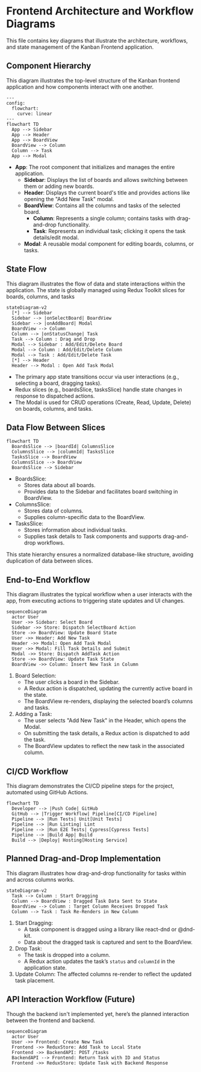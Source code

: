# Frontend Architecture and Workflow Diagrams

This file contains key diagrams that illustrate the architecture, workflows, and state management of the Kanban Frontend application.

## Component Hierarchy

This diagram illustrates the top-level structure of the Kanban frontend application and how components interact with one another.

```mermaid
---
config:
  flowchart:
    curve: linear
---
flowchart TD
  App --> Sidebar
  App --> Header
  App --> BoardView
  BoardView --> Column
  Column --> Task
  App --> Modal
```

- **App**: The root component that initializes and manages the entire application.
  - **Sidebar**: Displays the list of boards and allows switching between them or adding new boards.
  - **Header**: Displays the current board's title and provides actions like opening the "Add New Task" modal.
  - **BoardView**: Contains all the columns and tasks of the selected board.
    - **Column**: Represents a single column; contains tasks with drag-and-drop functionality.
    - **Task**: Represents an individual task; clicking it opens the task details/edit modal.
  - **Modal**: A reusable modal component for editing boards, columns, or tasks.

## State Flow

This diagram illustrates the flow of data and state interactions within the application. The state is globally managed using Redux Toolkit slices for boards, columns, and tasks

```mermaid
stateDiagram-v2
  [*] --> Sidebar
  Sidebar --> |onSelectBoard| BoardView
  Sidebar --> |onAddBoard| Modal
  BoardView --> Column
  Column --> |onStatusChange| Task
  Task --> Column : Drag and Drop
  Modal --> Sidebar : Add/Edit/Delete Board
  Modal --> Column : Add/Edit/Delete Column
  Modal --> Task : Add/Edit/Delete Task
  [*] --> Header
  Header --> Modal : Open Add Task Modal
```

- The primary app state transitions occur via user interactions (e.g., selecting a board, dragging tasks).
- Redux slices (e.g., boardsSlice, tasksSlice) handle state changes in response to dispatched actions.
- The Modal is used for CRUD operations (Create, Read, Update, Delete) on boards, columns, and tasks.

## Data Flow Between Slices

```mermaid
flowchart TD
  BoardsSlice --> |boardId| ColumnsSlice
  ColumnsSlice --> |columnId| TasksSlice
  TasksSlice --> BoardView
  ColumnsSlice --> BoardView
  BoardsSlice --> Sidebar
```

- BoardsSlice:
  - Stores data about all boards.
  - Provides data to the Sidebar and facilitates board switching in BoardView.
- ColumnsSlice:
  - Stores data of columns.
  - Supplies column-specific data to the BoardView.
- TasksSlice:
  - Stores information about individual tasks.
  - Supplies task details to Task components and supports drag-and-drop workflows.

This state hierarchy ensures a normalized database-like structure, avoiding duplication of data between slices.

## End-to-End Workflow

This diagram illustrates the typical workflow when a user interacts with the app, from executing actions to triggering state updates and UI changes.

```mermaid
sequenceDiagram
  actor User
  User ->> Sidebar: Select Board
  Sidebar ->> Store: Dispatch SelectBoard Action
  Store ->> BoardView: Update Board State
  User ->> Header: Add New Task
  Header ->> Modal: Open Add Task Modal
  User ->> Modal: Fill Task Details and Submit
  Modal ->> Store: Dispatch AddTask Action
  Store ->> BoardView: Update Task State
  BoardView ->> Column: Insert New Task in Column
```

1. Board Selection:
   - The user clicks a board in the Sidebar.
   - A Redux action is dispatched, updating the currently active board in the state.
   - The BoardView re-renders, displaying the selected board’s columns and tasks.
2. Adding a Task:
   - The user selects "Add New Task" in the Header, which opens the Modal.
   - On submitting the task details, a Redux action is dispatched to add the task.
   - The BoardView updates to reflect the new task in the associated column.

## CI/CD Workflow

This diagram demonstrates the CI/CD pipeline steps for the project, automated using GitHub Actions.

```mermaid
flowchart TD
  Developer --> |Push Code| GitHub
  GitHub --> |Trigger Workflow| Pipeline[CI/CD Pipeline]
  Pipeline --> |Run Tests| Unit[Unit Tests]
  Pipeline --> |Run Linting| Lint
  Pipeline --> |Run E2E Tests| Cypress[Cypress Tests]
  Pipeline --> |Build App| Build
  Build --> |Deploy| Hosting[Hosting Service]
```

## Planned Drag-and-Drop Implementation

This diagram illustrates how drag-and-drop functionality for tasks within and across columns works.

```mermaid
stateDiagram-v2
  Task --> Column : Start Dragging
  Column --> BoardView : Dragged Task Data Sent to State
  BoardView --> Column : Target Column Receives Dropped Task
  Column --> Task : Task Re-Renders in New Column
```

1. Start Dragging:
   - A task component is dragged using a library like react-dnd or @dnd-kit.
   - Data about the dragged task is captured and sent to the BoardView.
2. Drop Task:
   - The task is dropped into a column.
   - A Redux action updates the task’s `status` and `columnId` in the application state.
3. Update Column:
   The affected columns re-render to reflect the updated task placement.

## API Interaction Workflow (Future)

Though the backend isn't implemented yet, here’s the planned interaction between the frontend and backend.

```mermaid
sequenceDiagram
  actor User
  User ->> Frontend: Create New Task
  Frontend ->> ReduxStore: Add Task to Local State
  Frontend ->> BackendAPI: POST /tasks
  BackendAPI --> Frontend: Return Task with ID and Status
  Frontend ->> ReduxStore: Update Task with Backend Response
```
